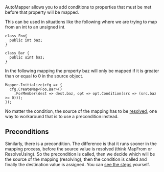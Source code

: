 AutoMapper allows you to add conditions to properties that must be met before that property will be mapped. 

This can be used in situations like the following where we are trying to map from an int to an unsigned int.
````
class Foo{
  public int baz;
}

class Bar { 
  public uint baz; 
}
````
In the following mapping the property baz will only be mapped if it is greater than or equal to 0 in the source object.
````
Mapper.Initialize(cfg => {
  cfg.CreateMap<Foo,Bar>()
    .ForMember(dest => dest.baz, opt => opt.Condition(src => (src.baz >= 0))); 
});
````
No matter the condition, the source of the mapping has to be [resolved](https://github.com/AutoMapper/AutoMapper/wiki/Resolvers-and-conditions), one way to workaround that is to use a precondition instead.

## Preconditions
Similarly, there is a precondition. The difference is that it runs sooner in the mapping process, before the source value is resolved (think MapFrom or ResolveUsing). So the precondition is called, then we decide which will be the source of the mapping (resolving), then the condition is called and finally the destination value is assigned. You can [see the steps](https://github.com/AutoMapper/AutoMapper/wiki/Understanding-your-mapping) yourself.